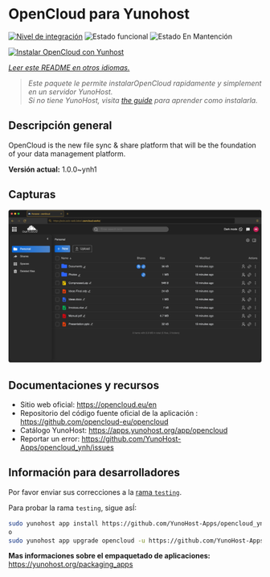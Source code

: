 <!--
Este archivo README esta generado automaticamente<https://github.com/YunoHost/apps/tree/master/tools/readme_generator>
No se debe editar a mano.
-->

# OpenCloud para Yunohost

[![Nivel de integración](https://apps.yunohost.org/badge/integration/opencloud)](https://ci-apps.yunohost.org/ci/apps/opencloud/)
![Estado funcional](https://apps.yunohost.org/badge/state/opencloud)
![Estado En Mantención](https://apps.yunohost.org/badge/maintained/opencloud)

[![Instalar OpenCloud con Yunhost](https://install-app.yunohost.org/install-with-yunohost.svg)](https://install-app.yunohost.org/?app=opencloud)

*[Leer este README en otros idiomas.](./ALL_README.md)*

> *Este paquete le permite instalarOpenCloud rapidamente y simplement en un servidor YunoHost.*  
> *Si no tiene YunoHost, visita [the guide](https://yunohost.org/install) para aprender como instalarla.*

## Descripción general

OpenCloud is the new file sync & share platform that will be the foundation of your data management platform.

**Versión actual:** 1.0.0~ynh1

## Capturas

![Captura de OpenCloud](./doc/screenshots/screenshot.png)

## Documentaciones y recursos

- Sitio web oficial: <https://opencloud.eu/en>
- Repositorio del código fuente oficial de la aplicación : <https://github.com/opencloud-eu/opencloud>
- Catálogo YunoHost: <https://apps.yunohost.org/app/opencloud>
- Reportar un error: <https://github.com/YunoHost-Apps/opencloud_ynh/issues>

## Información para desarrolladores

Por favor enviar sus correcciones a la [rama `testing`](https://github.com/YunoHost-Apps/opencloud_ynh/tree/testing).

Para probar la rama `testing`, sigue asÍ:

```bash
sudo yunohost app install https://github.com/YunoHost-Apps/opencloud_ynh/tree/testing --debug
o
sudo yunohost app upgrade opencloud -u https://github.com/YunoHost-Apps/opencloud_ynh/tree/testing --debug
```

**Mas informaciones sobre el empaquetado de aplicaciones:** <https://yunohost.org/packaging_apps>
